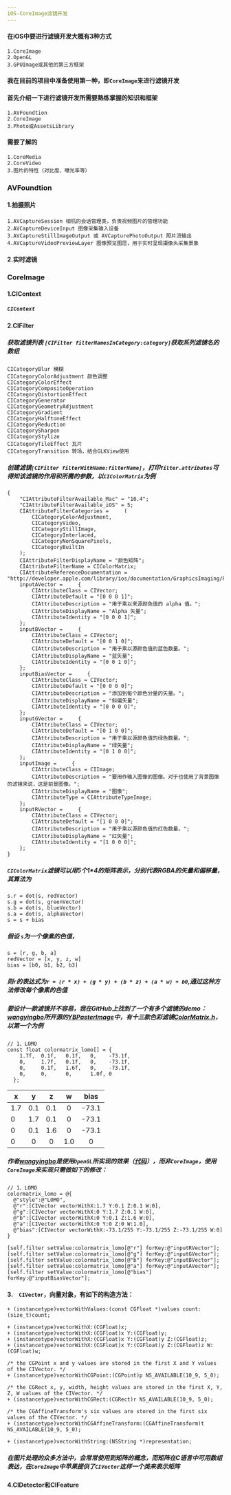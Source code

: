 ```yaml
---
iOS-CoreImage滤镜开发
---
```

#### 在iOS中要进行滤镜开发大概有3种方式
    1.CoreImage
    2.OpenGL
    3.GPUImage或其他的第三方框架
#### 我在目前的项目中准备使用第一种，即`CoreImage`来进行滤镜开发
#### 首先介绍一下进行滤镜开发所需要熟练掌握的知识和框架
    1.AVFoundtion
    2.CoreImage
    3.Photo或AssetsLibrary
#### 需要了解的
    1.CoreMedia
    2.CoreVideo
    3.图片的特性（对比度、曝光率等）
### AVFoundtion
#### 1.拍摄照片
    1.AVCaptureSession 相机的会话管理类，负责视频图片的管理功能
    2.AVCaptureDeviceInput 图像采集输入设备
    3.AVCaptureStillImageOutput 或 AVCapturePhotoOutput 照片流输出
    4.AVCaptureVideoPreviewLayer 图像预览图层，用于实时呈现摄像头采集景象

#### 2.实时滤镜

### CoreImage
#### 1.CIContext
##### `CIContext`
#### 2.CIFilter
##### 获取滤镜列表 `[CIFilter filterNamesInCategory:category]`获取系列滤镜名的数组
    CICategoryBlur 模糊
    CICategoryColorAdjustment 颜色调整
    CICategoryColorEffect
    CICategoryCompositeOperation
    CICategoryDistortionEffect
    CICategoryGenerator
    CICategoryGeometryAdjustment
    CICategoryGradient
    CICategoryHalftoneEffect
    CICategoryReduction
    CICategorySharpen
    CICategoryStylize
    CICategoryTileEffect 瓦片
    CICategoryTransition 转场，结合GLKView使用

##### 创建滤镜`[CIFilter filterWithName:filterName]`，打印`filter.attributes`可得知该滤镜的作用和所需的参数，以`CIColorMatrix`为例
```
{
    "CIAttributeFilterAvailable_Mac" = "10.4";
    "CIAttributeFilterAvailable_iOS" = 5;
    CIAttributeFilterCategories =     (
        CICategoryColorAdjustment,
        CICategoryVideo,
        CICategoryStillImage,
        CICategoryInterlaced,
        CICategoryNonSquarePixels,
        CICategoryBuiltIn
    );
    CIAttributeFilterDisplayName = "颜色矩阵";
    CIAttributeFilterName = CIColorMatrix;
    CIAttributeReferenceDocumentation = "http://developer.apple.com/library/ios/documentation/GraphicsImaging/Reference/CoreImageFilterReference/index.html#//apple_ref/doc/filter/ci/CIColorMatrix";
    inputAVector =     {
        CIAttributeClass = CIVector;
        CIAttributeDefault = "[0 0 0 1]";
        CIAttributeDescription = "用于乘以来源颜色值的 alpha 值。";
        CIAttributeDisplayName = "Alpha 矢量";
        CIAttributeIdentity = "[0 0 0 1]";
    };
    inputBVector =     {
        CIAttributeClass = CIVector;
        CIAttributeDefault = "[0 0 1 0]";
        CIAttributeDescription = "用于乘以源颜色值的蓝色数量。";
        CIAttributeDisplayName = "蓝矢量";
        CIAttributeIdentity = "[0 0 1 0]";
    };
    inputBiasVector =     {
        CIAttributeClass = CIVector;
        CIAttributeDefault = "[0 0 0 0]";
        CIAttributeDescription = "添加到每个颜色分量的矢量。";
        CIAttributeDisplayName = "斜偏矢量";
        CIAttributeIdentity = "[0 0 0 0]";
    };
    inputGVector =     {
        CIAttributeClass = CIVector;
        CIAttributeDefault = "[0 1 0 0]";
        CIAttributeDescription = "用于乘以源颜色值的绿色数量。";
        CIAttributeDisplayName = "绿矢量";
        CIAttributeIdentity = "[0 1 0 0]";
    };
    inputImage =     {
        CIAttributeClass = CIImage;
        CIAttributeDescription = "要用作输入图像的图像。对于也使用了背景图像的滤镜来说，这是前景图像。";
        CIAttributeDisplayName = "图像";
        CIAttributeType = CIAttributeTypeImage;
    };
    inputRVector =     {
        CIAttributeClass = CIVector;
        CIAttributeDefault = "[1 0 0 0]";
        CIAttributeDescription = "用于乘以源颜色值的红色数量。";
        CIAttributeDisplayName = "红矢量";
        CIAttributeIdentity = "[1 0 0 0]";
    };
}
```
##### `CIColorMatrix`滤镜可以用5个1*4的矩阵表示，分别代表RGBA的矢量和偏移量，其算法为
```
s.r = dot(s, redVector)
s.g = dot(s, greenVector)
s.b = dot(s, blueVector)
s.a = dot(s, alphaVector)
s = s + bias
```
##### 假设 `s`为一个像素的色值，
```
s = [r, g, b, a]
redVector = [x, y, z, w]
bias = [b0, b1, b2, b3]
```
##### 则`r`的表达式为`r = (r * x) + (g * y) + (b * z) + (a * w) + b0`,通过这种方法修改每个像素的色值
##### 要设计一款滤镜并不容易，我在GitHub上找到了一个有多个滤镜的demo：[wangyingbo](https://github.com/wangyingbo)所开源的[YBPasterImage](https://github.com/wangyingbo/YBPasterImage)中，有十三款色彩滤镜[ColorMatrix.h](https://github.com/wangyingbo/YBPasterImage/blob/master/testPasterImage/Libs/FilterImageLibs/ColorMatrix.h)，以第一个为例
```
// 1、LOMO
const float colormatrix_lomo[] = {
    1.7f,  0.1f,   0.1f,   0,    -73.1f,
    0,     1.7f,   0.1f,   0,    -73.1f,
    0,     0.1f,   1.6f,   0,    -73.1f,
    0,     0,      0,      1.0f, 0
  };
```
|  x  |  y  |  z  |  w  |  bias  |
|-----|:---:|:---:|:---:|:------:|
| 1.7 | 0.1 | 0.1 |  0  |  -73.1 |
|  0  | 1.7 | 0.1 |  0  |  -73.1 |
|  0  | 0.1 | 1.6 |  0  |  -73.1 |
|  0  |  0  |  0  | 1.0 |   0    |

##### 作者[wangyingbo](https://github.com/wangyingbo)是使用`OpenGL`所实现的效果（[代码](https://github.com/wangyingbo/YBPasterImage/blob/master/testPasterImage/Libs/FilterImageLibs/ImageUtil.m)），而非`CoreImage`，使用`CoreImage`来实现只需做如下的修改：
```
// 1、LOMO
colormatrix_lomo = @{
  @"style":@"LOMO",
  @"r":[CIVector vectorWithX:1.7 Y:0.1 Z:0.1 W:0],
  @"g":[CIVector vectorWithX:0 Y:1.7 Z:0.1 W:0],
  @"b":[CIVector vectorWithX:0 Y:0.1 Z:1.6 W:0],
  @"a":[CIVector vectorWithX:0 Y:0 Z:0 W:1.0],
  @"bias":[CIVector vectorWithX:-73.1/255 Y:-73.1/255 Z:-73.1/255 W:0]
}

[self.filter setValue:colormatrix_lomo[@"r"] forKey:@"inputRVector"];
[self.filter setValue:colormatrix_lomo[@"g"] forKey:@"inputGVector"];
[self.filter setValue:colormatrix_lomo[@"b"] forKey:@"inputBVector"];
[self.filter setValue:colormatrix_lomo[@"a"] forKey:@"inputAVector"];
[self.filter setValue:colormatrix_lomo[@"bias"] forKey:@"inputBiasVector"];
```

#### 3.　`CIVector`，向量对象，有如下的构造方法：
```
+ (instancetype)vectorWithValues:(const CGFloat *)values count:(size_t)count;

+ (instancetype)vectorWithX:(CGFloat)x;
+ (instancetype)vectorWithX:(CGFloat)x Y:(CGFloat)y;
+ (instancetype)vectorWithX:(CGFloat)x Y:(CGFloat)y Z:(CGFloat)z;
+ (instancetype)vectorWithX:(CGFloat)x Y:(CGFloat)y Z:(CGFloat)z W:(CGFloat)w;

/* the CGPoint x and y values are stored in the first X and Y values of the CIVector. */
+ (instancetype)vectorWithCGPoint:(CGPoint)p NS_AVAILABLE(10_9, 5_0);

/* the CGRect x, y, width, height values are stored in the first X, Y, Z, W values of the CIVector. */
+ (instancetype)vectorWithCGRect:(CGRect)r NS_AVAILABLE(10_9, 5_0);

/* the CGAffineTransform's six values are stored in the first six values of the CIVector. */
+ (instancetype)vectorWithCGAffineTransform:(CGAffineTransform)t NS_AVAILABLE(10_9, 5_0);

+ (instancetype)vectorWithString:(NSString *)representation;
```
##### 在图片处理的众多方法中，会常常使用到矩阵的概念，而矩阵在C语言中可用数组表达，在`CoreImage`中苹果提供了`CIVector`这样一个类来表示矩阵

#### 4.CIDetector和CIFeature
